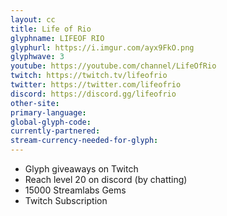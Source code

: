 ```yaml
---
layout: cc
title: Life of Rio
glyphname: LIFEOF RIO
glyphurl: https://i.imgur.com/ayx9FkO.png
glyphwave: 3
youtube: https://youtube.com/channel/LifeOfRio
twitch: https://twitch.tv/lifeofrio
twitter: https://twitter.com/lifeofrio
discord: https://discord.gg/lifeofrio
other-site: 
primary-language: 
global-glyph-code: 
currently-partnered: 
stream-currency-needed-for-glyph: 
---
```

* Glyph giveaways on Twitch
* Reach level 20 on discord (by chatting)
* 15000 Streamlabs Gems
* Twitch Subscription
